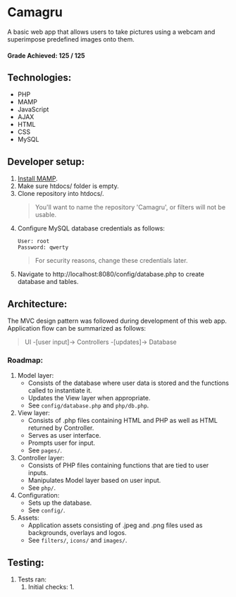 # Camagru
A basic web app that allows users to take pictures using a webcam and superimpose predefined images onto them.

#### Grade Achieved: 125 / 125

## Technologies:
- PHP
- MAMP
- JavaScript
- AJAX
- HTML
- CSS
- MySQL

## Developer setup:
1. [Install MAMP](https://www.mamp.info/en/downloads/).
2. Make sure htdocs/ folder is empty.
3. Clone repository into htdocs/.
	> You'll want to name the repository 'Camagru', or filters will not be usable.
4. Configure MySQL database credentials as follows:
	```
	User: root
	Password: qwerty
	```
	> For security reasons, change these credentials later.
5. Navigate to http://localhost:8080/config/database.php to create database and tables.

## Architecture:
The MVC design pattern was followed during development of this web app.
Application flow can be summarized as follows:

> UI -[user input]-> Controllers -[updates]-> Database

### Roadmap:
1. Model layer:
	* Consists of the database where user data is stored and the functions called to instantiate it.
	* Updates the View layer when appropriate.
	* See `config/database.php` and `php/db.php`.
2. View layer:
	* Consists of .php files containing HTML and PHP as well as HTML returned by Controller.
	* Serves as user interface.
	* Prompts user for input.
	* See `pages/`.
3. Controller layer:
	* Consists of PHP files containing functions that are tied to user inputs.
	* Manipulates Model layer based on user input.
	* See `php/`.
4. Configuration:
	* Sets up the database.
	* See `config/`.
5. Assets:
	* Application assets consisting of .jpeg and .png files used as backgrounds, overlays and logos.
	* See `filters/`, `icons/` and `images/`.

## Testing:
1. Tests ran:
	1. Initial checks:
		1.
